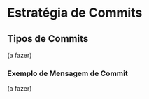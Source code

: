 # Estratégia de Commits

## Tipos de Commits

(a fazer)

### Exemplo de Mensagem de Commit

(a fazer)

